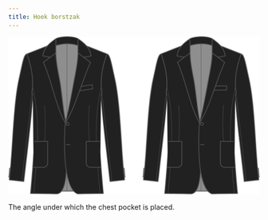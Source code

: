 ```yaml
---
title: Hoek borstzak
---
```


![Hoek borstzak](chestpocketangle.svg)

The angle under which the chest pocket is placed.